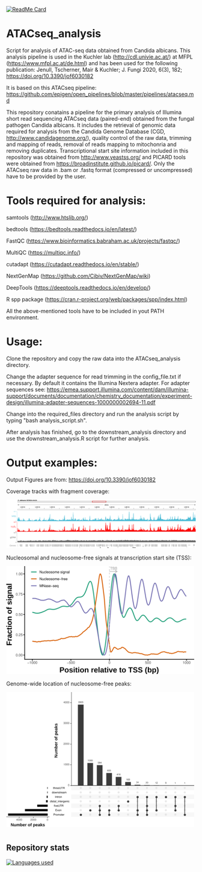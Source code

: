 [![ReadMe Card](https://github-readme-stats.vercel.app/api/pin/?username=tschemic&repo=ATACseq_analysis&theme=dark&show_owner=true)](https://github.com/tschemic/ATACseq_analysis)


# ATACseq_analysis

Script for analysis of ATAC-seq data obtained from Candida albicans. This analysis pipeline is used in the Kuchler lab (http://cdl.univie.ac.at/) at MFPL (https://www.mfpl.ac.at/de.html) and has been used for the following publication: Jenull, Tscherner, Mair & Kuchler; J. Fungi 2020, 6(3), 182; https://doi.org/10.3390/jof6030182

It is based on this ATACseq pipeline: https://github.com/epigen/open_pipelines/blob/master/pipelines/atacseq.md

This repository conatains a pipeline for the primary analysis of Illumina short read sequencing ATACseq data (paired-end) obtained from the fungal pathogen Candida albicans. It includes the retrieval of genomic data required for analysis from the Candida Genome Database (CGD, http://www.candidagenome.org/), quality control of the raw data, trimming and mapping of reads, removal of reads mapping to mitochonria and removing duplicates. Transcriptional start site information included in this repository was obtained from http://www.yeastss.org/ and PICARD tools were obtained from https://broadinstitute.github.io/picard/. Only the ATACseq raw data in .bam or .fastq format (compressed or uncompressed) have to be provided by the user.

# Tools required for analysis:

samtools (http://www.htslib.org/)

bedtools (https://bedtools.readthedocs.io/en/latest/)

FastQC (https://www.bioinformatics.babraham.ac.uk/projects/fastqc/)

MultiQC (https://multiqc.info/)

cutadapt (https://cutadapt.readthedocs.io/en/stable/)

NextGenMap (https://github.com/Cibiv/NextGenMap/wiki)

DeepTools (https://deeptools.readthedocs.io/en/develop/)

R spp package (https://cran.r-project.org/web/packages/spp/index.html)

All the above-mentioned tools have to be included in yout PATH environment.

# Usage:

Clone the repository and copy the raw data into the ATACseq_analysis directory.

Change the adapter sequence for read trimming in the config_file.txt if necessary. By default it contains the Illumina Nextera adapter. For adapter sequences see: https://emea.support.illumina.com/content/dam/illumina-support/documents/documentation/chemistry_documentation/experiment-design/illumina-adapter-sequences-1000000002694-11.pdf

Change into the required_files directory and run the analysis script by typing "bash analysis_script.sh".

After analysis has finished, go to the downstream_analysis directory and use the downstream_analysis.R script for further analysis.

# Output examples:

Output Figures are from: https://doi.org/10.3390/jof6030182

Coverage tracks with fragment coverage:

<img src="/images/Figure1_final_crop.png" alt="Figure 1" width="1000"/>



Nucleosomal and nucleosome-free signals at transcription start site (TSS):

<img src="/images/Figure2_final_crop.png" alt="Figure 2" width="500"/>



Genome-wide location of nucleosome-free peaks:

<img src="/images/Figure3_final_crop2.png" alt="Figure 3" width="500"/>



#
## Repository stats

[![Languages used](https://github-readme-stats.vercel.app/api/top-langs/?username=tschemic&exclude_repo=ThinkStats2,RNAseq_analysis,RNAseq_analysis_mouse,Additional_Scripts&theme=dark)](https://github.com/tschemic/ATACseq_analysis)
